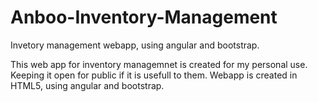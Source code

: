 # Anboo-Inventory-Management
Invetory management webapp, using angular and bootstrap. 

This web app for inventory managemnet is created for my personal use. Keeping it open for public if it is usefull to them. Webapp is created in HTML5, using angular and bootstrap.
